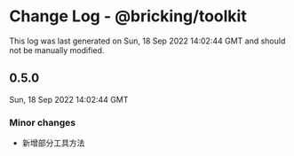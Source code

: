 # Change Log - @bricking/toolkit

This log was last generated on Sun, 18 Sep 2022 14:02:44 GMT and should not be manually modified.

## 0.5.0
Sun, 18 Sep 2022 14:02:44 GMT

### Minor changes

- 新增部分工具方法

